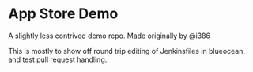 # App Store Demo


A slightly less contrived demo repo. 
Made originally by @i386

This is mostly to show off round trip editing of Jenkinsfiles in blueocean, and test pull request handling.
